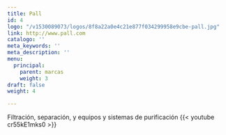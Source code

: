 ```yaml
---
title: Pall
id: 4
logo: "/v1530089073/logos/8f8a22a0e4c21e877f034299958e9cbe-pall.jpg"
link: http://www.pall.com
catalogo: ''
meta_keywords: ''
meta_description: ''
menu:
  principal:
    parent: marcas
    weight: 3
draft: false
weight: 4

---
```

Filtración, separación, y equipos y sistemas de purificación
{{< youtube cr55kE1mks0 >}}